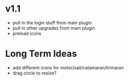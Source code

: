 # v1.1

* pull in the login stuff from main plugin
* pull in other upgrades from main plugin
* preload icons

# Long Term Ideas
* add different icons for motor/sail/catamaran/trimaran
* drag circle to resize?
